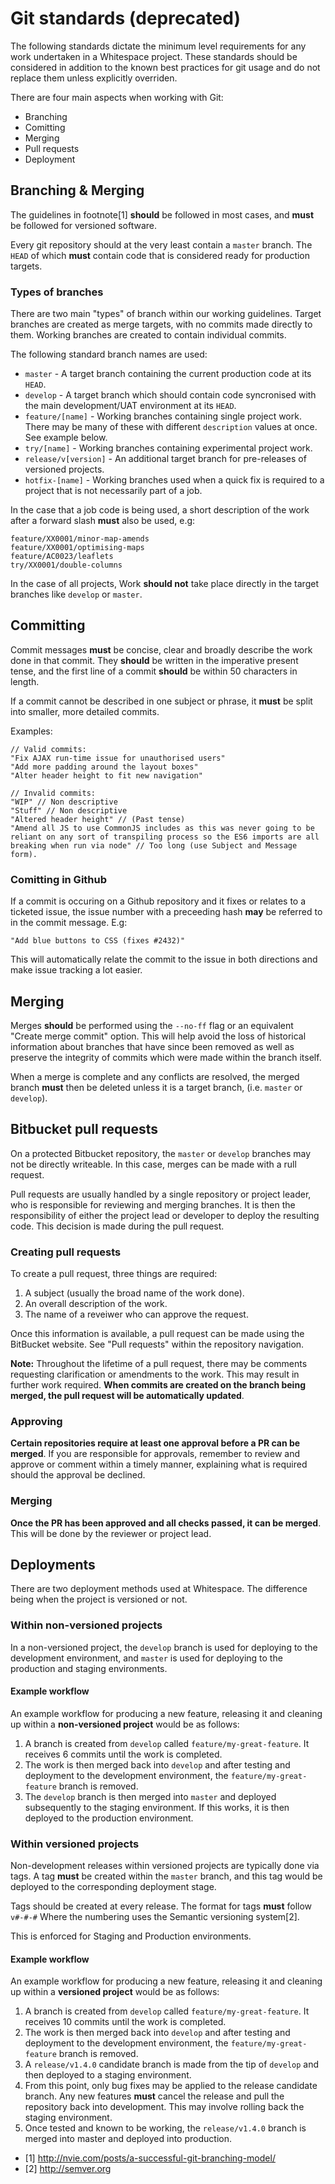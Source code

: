 # Git standards (deprecated)
The following standards dictate the minimum level requirements for any work undertaken in a Whitespace project. These standards should be considered in addition to the known best practices for git usage and do not replace them unless explicitly overriden.

There are four main aspects when working with Git:

 - Branching
 - Comitting
 - Merging
 - Pull requests
 - Deployment

## Branching & Merging
The guidelines in footnote[1] **should** be followed in most cases, and **must** be followed for versioned software.

Every git repository should at the very least contain a `master` branch. The `HEAD` of which **must** contain code that is considered ready for production targets.

### Types of branches
There are two main "types" of branch within our working guidelines. Target branches are created as merge targets, with no commits made directly to them. Working branches are created to contain individual commits.

The following standard branch names are used:

 * `master` - A target branch containing the current production code at its `HEAD`.
 * `develop` - A target branch which should contain code syncronised with the main development/UAT environment at its `HEAD`.
 * `feature/[name]` - Working branches containing single project work. There may be many of these with different `description` values at once. See example below.
 * `try/[name]` - Working branches containing experimental project work.
 * `release/v[version]` - An additional target branch for pre-releases of versioned projects.
 * `hotfix-[name]` - Working branches used when a quick fix is required to a project that is not necessarily part of a job.

In the case that a job code is being used, a short description of the work after a forward slash **must** also be used, e.g:

```
feature/XX0001/minor-map-amends
feature/XX0001/optimising-maps
feature/AC0023/leaflets
try/XX0001/double-columns
```

In the case of all projects, Work **should not** take place directly in the target branches like `develop` or `master`.

## Committing
Commit messages **must** be concise, clear and broadly describe the work done in that commit. They **should** be written in the imperative present tense, and the first line of a commit **should** be within 50 characters in length.

If a commit cannot be described in one subject or phrase, it **must** be split into smaller, more detailed commits.

Examples:

```
// Valid commits:
"Fix AJAX run-time issue for unauthorised users"
"Add more padding around the layout boxes"
"Alter header height to fit new navigation"

// Invalid commits:
"WIP" // Non descriptive
"Stuff" // Non descriptive
"Altered header height" // (Past tense)
"Amend all JS to use CommonJS includes as this was never going to be reliant on any sort of transpiling process so the ES6 imports are all breaking when run via node" // Too long (use Subject and Message form).
```

### Comitting in Github
If a commit is occuring on a Github repository and it fixes or relates to a ticketed issue, the issue number with a preceeding hash **may** be referred to in the commit message. E.g:

```
"Add blue buttons to CSS (fixes #2432)"
```

This will automatically relate the commit to the issue in both directions and make issue tracking a lot easier.

## Merging
Merges **should** be performed using the `--no-ff` flag or an equivalent "Create merge commit" option. This will help avoid the loss of historical information about branches that have since been removed as well as preserve the integrity of commits which were made within the branch itself.

When a merge is complete and any conflicts are resolved, the merged branch **must** then be deleted unless it is a target branch, (i.e. `master` or `develop`).

## Bitbucket pull requests
On a protected Bitbucket repository, the `master` or `develop` branches may not be directly writeable. In this case, merges can be made with a rull request.

Pull requests are usually handled by a single repository or project leader, who is responsible for reviewing and merging branches. It is then the responsibility of either the project lead or developer to deploy the resulting code. This decision is made during the pull request.

### Creating pull requests
To create a pull request, three things are required:

 1. A subject (usually the broad name of the work done).
 2. An overall description of the work.
 3. The name of a reveiwer who can approve the request.

Once this information is available, a pull request can be made using the BitBucket website. See "Pull requests" within the repository navigation.

**Note:** Throughout the lifetime of a pull request, there may be comments requesting clarification or amendments to the work. This may result in further work required. **When commits are created on the branch being merged, the pull request will be automatically updated**.

### Approving
**Certain repositories require at least one approval before a PR can be merged**. If you are responsible for approvals, remember to review and approve or comment within a timely manner, explaining what is required should the approval be declined.

### Merging
**Once the PR has been approved and all checks passed, it can be merged**. This will be done by the reviewer or project lead.

## Deployments
There are two deployment methods used at Whitespace. The difference being when the project is versioned or not.

### Within non-versioned projects
In a non-versioned project, the `develop` branch is used for deploying to the development environment, and `master` is used for deploying to the production and staging environments.

#### Example workflow
An example workflow for producing a new feature, releasing it and cleaning up within a **non-versioned project** would be as follows:

 1. A branch is created from `develop` called `feature/my-great-feature`. It receives 6 commits until the work is completed.
 2. The work is then merged back into `develop` and after testing and deployment to the development environment, the `feature/my-great-feature` branch is removed.
 3. The `develop` branch is then merged into `master` and deployed subsequently to the staging environment. If this works, it is then deployed to the production environment.

### Within versioned projects
Non-development releases within versioned projects are typically done via tags. A tag **must** be created within the `master` branch, and this tag would be deployed to the corresponding deployment stage.

Tags should be created at every release. The format for tags **must** follow `v#-#-#` Where the numbering uses the Semantic versioning system[2].

This is enforced for Staging and Production environments.

#### Example workflow
An example workflow for producing a new feature, releasing it and cleaning up within a **versioned project** would be as follows:

 1. A branch is created from `develop` called `feature/my-great-feature`. It receives 10 commits until the work is completed.
 2. The work is then merged back into `develop` and after testing and deployment to the development environment, the `feature/my-great-feature` branch is removed.
 3. A `release/v1.4.0` candidate branch is made from the tip of `develop` and then deployed to a staging environment.
 4. From this point, only bug fixes may be applied to the release candidate branch. Any new features **must** cancel the release and pull the repository back into development. This may involve rolling back the staging environment.
 5. Once tested and known to be working, the `release/v1.4.0` branch is merged into master and deployed into production.

 * [1] http://nvie.com/posts/a-successful-git-branching-model/
 * [2] http://semver.org
